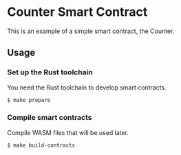 # Counter Smart Contract

This is an example of a simple smart contract, the Counter.

## Usage

### Set up the Rust toolchain
You need the Rust toolchain to develop smart contracts.
```bash
$ make prepare
```

### Compile smart contracts
Compile WASM files that will be used later.
```bash
$ make build-contracts
```
